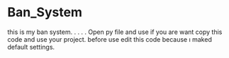 # Ban_System
this is my ban system.
.
.
.
.
Open py file and use if you are want copy this code and use your project.
before use edit this code because ı maked default settings.
